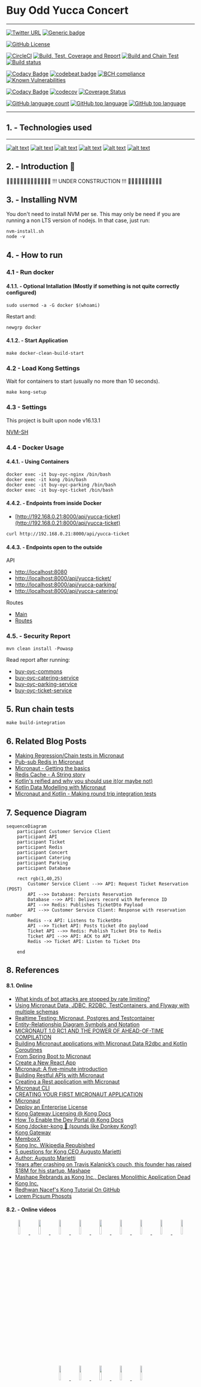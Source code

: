 # Buy Odd Yucca Concert

---

[![Twitter URL](https://img.shields.io/twitter/url?logoColor=blue&style=social&url=https%3A%2F%2Fimg.shields.io%2Ftwitter%2Furl%3Fstyle%3Dsocial)](https://twitter.com/intent/tweet?text=%20Checkout%20this%20%40github%20repo%20by%20%40joaofse%20%F0%9F%91%A8%F0%9F%8F%BD%E2%80%8D%F0%9F%92%BB%3A%20https%3A//github.com/jesperancinha/buy-odd-yucca-concert)
[![Generic badge](https://img.shields.io/static/v1.svg?label=GitHub&message=Buy%20Odd%20Yucca%20Concert🌴&color=informational)](https://github.com/jesperancinha/buy-odd-yucca-concert)

[![GitHub License](https://img.shields.io/badge/license-Apache%20License%202.0-blue.svg?style=flat)](https://www.apache.org/licenses/LICENSE-2.0)

[![CircleCI](https://circleci.com/gh/jesperancinha/buy-odd-yucca-concert/tree/master.svg?style=svg)](https://circleci.com/gh/jesperancinha/buy-odd-yucca-concert/tree/master)
[![Build, Test, Coverage and Report](https://github.com/jesperancinha/buy-odd-yucca-concert/actions/workflows/buy-odd-yucca-concert.yml/badge.svg)](https://github.com/jesperancinha/buy-odd-yucca-concert/actions/workflows/buy-odd-yucca-concert.yml)
[![Build and Chain Test](https://github.com/jesperancinha/buy-odd-yucca-concert/actions/workflows/buy-odd-yucca-concert-chain-test.yml/badge.svg)](https://github.com/jesperancinha/buy-odd-yucca-concert/actions/workflows/buy-odd-yucca-concert-chain-test.yml)
[![Build status](https://ci.appveyor.com/api/projects/status/v9i0hi26hj0ny3u9?svg=true)](https://ci.appveyor.com/project/jesperancinha/buy-odd-yucca-concert)

[![Codacy Badge](https://app.codacy.com/project/badge/Grade/6a3c3910140f433e9092239a88b73de6)](https://www.codacy.com/gh/jesperancinha/buy-odd-yucca-concert/dashboard?utm_source=github.com&amp;utm_medium=referral&amp;utm_content=jesperancinha/buy-odd-yucca-concert&amp;utm_campaign=Badge_Grade)
[![codebeat badge](https://codebeat.co/badges/43a4efff-377f-437b-b240-15c409fe0b0b)](https://codebeat.co/projects/github-com-jesperancinha-buy-odd-yucca-concert-master)
[![BCH compliance](https://bettercodehub.com/edge/badge/jesperancinha/buy-odd-yucca-concert?branch=master)](https://bettercodehub.com/results/jesperancinha/buy-odd-yucca-concert) 
[![Known Vulnerabilities](https://snyk.io/test/github/jesperancinha/buy-odd-yucca-concert/badge.svg)](https://snyk.io/test/github/jesperancinha/buy-odd-yucca-concert)

[![Codacy Badge](https://app.codacy.com/project/badge/Coverage/6a3c3910140f433e9092239a88b73de6)](https://www.codacy.com/gh/jesperancinha/buy-odd-yucca-concert/dashboard?utm_source=github.com&utm_medium=referral&utm_content=jesperancinha/buy-odd-yucca-concert&utm_campaign=Badge_Coverage)
[![codecov](https://codecov.io/gh/jesperancinha/buy-odd-yucca-concert/branch/master/graph/badge.svg?token=9Q3q61ry36)](https://codecov.io/gh/jesperancinha/buy-odd-yucca-concert)
[![Coverage Status](https://coveralls.io/repos/github/jesperancinha/buy-odd-yucca-concert/badge.svg?branch=master)](https://coveralls.io/github/jesperancinha/buy-odd-yucca-concert?branch=master)

[![GitHub language count](https://img.shields.io/github/languages/count/jesperancinha/buy-odd-yucca-concert.svg)](#)
[![GitHub top language](https://img.shields.io/github/languages/top/jesperancinha/buy-odd-yucca-concert.svg)](#)
[![GitHub top language](https://img.shields.io/github/languages/code-size/jesperancinha/buy-odd-yucca-concert.svg)](#)

---

## 1.  - Technologies used

---

[![alt text](https://raw.githubusercontent.com/jesperancinha/project-signer/master/project-signer-templates/icons-50/kotlin-50.png "Kotlin")](https://kotlinlang.org/)
[![alt text](https://raw.githubusercontent.com/jesperancinha/project-signer/master/project-signer-templates/icons-50/spring-50.png "Spring Framework")](https://spring.io/projects/spring-framework)
[![alt text](https://raw.githubusercontent.com/jesperancinha/project-signer/master/project-signer-templates/icons-50/spring-boot-50.png "Spring Boot")](https://spring.io/projects/spring-boot)
[![alt text](https://raw.githubusercontent.com/jesperancinha/project-signer/master/project-signer-templates/icons-50/spring-webflux-50.png)](https://docs.spring.io/spring-framework/docs/current/reference/html/web-reactive.html)
[![alt text](https://raw.githubusercontent.com/jesperancinha/project-signer/master/project-signer-templates/icons-50/apache-maven-50.png "Maven")](https://maven.apache.org/)
[![alt text](https://raw.githubusercontent.com/jesperancinha/project-signer/master/project-signer-templates/icons-50/postgres-50.png "PostgreSQL")](https://www.postgresql.org/)

## 2.  -  Introduction 🌴

🚧🚧🚧🚧🚧🚧🚧🚧🚧🚧🚧🚧🚧 !!! UNDER CONSTRUCTION !!! 🚧🚧🚧🚧🚧🚧🚧🚧🚧🚧 

## 3.  - Installing NVM

You don't need to install NVM per se. This may only be need if you are running a non LTS version of nodejs. In that case, just run:

```shell
nvm-install.sh
node -v
```

## 4.  - How to run

### 4.1 - Run docker

#### 4.1.1. - Optional Intallation (Mostly if something is not quite correctly configured)
```shell
sudo usermod -a -G docker $(whoami)
```

Restart and:

```shell
newgrp docker
```

#### 4.1.2. - Start Application

```shell
make docker-clean-build-start
```

### 4.2 - Load Kong Settings

Wait for containers to start (usually no more than 10 seconds).

```shell
make kong-setup
```

### 4.3 - Settings

This project is built upon node v16.13.1

[NVM-SH](https://github.com/nvm-sh/nvm/blob/master/README.md)

### 4.4 - Docker Usage

#### 4.4.1. - Using Containers
```shell
docker exec -it buy-oyc-nginx /bin/bash
docker exec -it kong /bin/bash
docker exec -it buy-oyc-parking /bin/bash
docker exec -it buy-oyc-ticket /bin/bash
```

#### 4.4.2. - Endpoints from inside Docker


-   [http://192.168.0.21:8000/api/yucca-ticket](http://192.168.0.21:8000/api/yucca-ticket)

```shell
curl http://192.168.0.21:8000/api/yucca-ticket
```

#### 4.4.3. - Endpoints open to the outside


API

-   [http://localhost:8080](http://localhost:8080)
-   [http://localhost:8000/api/yucca-ticket/](http://localhost:8000/api/yucca-ticket/)
-   [http://localhost:8000/api/yucca-parking/](http://localhost:8000/api/yucca-parking/)
-   [http://localhost:8000/api/yucca-catering/](http://localhost:8000/api/yucca-catering/)

Routes

-   [Main](http://localhost:8001)
-   [Routes](http://localhost:8001/routes)

### 4.5. - Security Report

```shell
mvn clean install -Powasp
```
Read report after running:

-   [buy-oyc-commons](buy-oyc-commons/target/dependency-check-report.html)
-   [buy-oyc-catering-service](buy-oyc-catering-service/target/dependency-check-report.html)
-   [buy-oyc-parking-service](buy-oyc-parking-service/target/dependency-check-report.html)
-   [buy-oyc-ticket-service](buy-oyc-ticket-service/target/dependency-check-report.html)

## 5. Run chain tests

```shell
make build-integration
```

## 6. Related Blog Posts

- [Making Regression/Chain tests in Micronaut](https://www.buymeacoffee.com/jesperancinha/coroutines-kotest-engine-brawl)
- [Pub-sub Redis in Micronaut](https://www.buymeacoffee.com/jesperancinha/pub-sub-redis-micronaut)
- [Micronaut - Getting the basics](https://www.buymeacoffee.com/jesperancinha/micronaut-getting-basics)
- [Redis Cache - A String story](https://www.buymeacoffee.com/jesperancinha/redis-cache-a-string-story)
- [Kotlin's reified and why you should use it(or maybe not)](https://www.buymeacoffee.com/jesperancinha/kotlin-reified-use)
- [Kotlin Data Modelling with Micronaut](https://www.buymeacoffee.com/jesperancinha/kotlin-data-modelling-micronaut)
- [Micronaut and Kotlin - Making round trip integration tests](https://www.buymeacoffee.com/jesperancinha/round-trip-testing-micronaut)
 
## 7. Sequence Diagram

```mermaid
sequenceDiagram
    participant Customer Service Client
    participant API
    participant Ticket
    participant Redis
    participant Concert
    participant Catering
    participant Parking
    participant Database
    
    rect rgb(1,40,25)
        Customer Service Client -->> API: Request Ticket Reservation (POST)
        API -->> Database: Persists Reservation
        Database -->> API: Delivers record with Reference ID
        API -->> Redis: Publishes TicketDto Payload
        API -->> Customer Service Client: Response with reservation number
        Redis --x API: Listens to TicketDto
        API -->> Ticket API: Posts ticket dto payload
        Ticket API -->> Redis: Publish Ticket Dto to Redis
        Ticket API -->> API: ACK to API
        Redis ->> Ticket API: Listen to Ticket Dto
       
    end
```

## 8. References

#### 8.1. Online

-   [What kinds of bot attacks are stopped by rate limiting?](https://www.cloudflare.com/en-gb/learning/bots/what-is-rate-limiting/)
-   [Using Micronaut Data, JDBC, R2DBC, TestContainers, and Flyway with multiple schemas](https://www.zsiegel.com/2022/01/25/Micronaut-JDBC-R2DBC-Flyway-multiple-schemas)
-   [Realtime Testing: Micronaut, Postgres and Testcontainer](https://blog.pallav.dev/realtime-testing-micronaut-postgres-and-testcontainer)
-   [Entity-Relationship Diagram Symbols and Notation](https://www.lucidchart.com/pages/ER-diagram-symbols-and-meaning)
-   [MICRONAUT 1.0 RC1 AND THE POWER OF AHEAD-OF-TIME COMPILATION](https://micronaut.io/2018/09/30/micronaut-1-0-rc1-and-the-power-of-ahead-of-time-compilation/)
-   [Building Micronaut applications with Micronaut Data R2dbc and Kotlin Coroutines](https://itnext.io/building-micronaut-applications-with-micronaut-data-r2dbc-and-kotlin-coroutines-a1416db5a7d0)
-   [From Spring Boot to Micronaut](https://blog.frankel.ch/spring-to-micronaut/)
-   [Create a New React App](https://reactjs.org/docs/create-a-new-react-app.html)
-   [Micronaut: A five-minute introduction](https://dev.to/mkbaldwin/micronaut-a-five-minute-introduction-c27)
-   [Building Restful APIs with Micronaut](https://itnext.io/building-restful-apis-with-micronaut-98f4eb39211c)
-   [Creating a Rest application with Micronaut](https://medium.com/danieldiasjava/creating-a-rest-application-with-micronaut-30a001b3c38b) 
-   [Micronaut CLI](https://docs.micronaut.io/latest/guide/#cli)
-   [CREATING YOUR FIRST MICRONAUT APPLICATION](https://guides.micronaut.io/latest/creating-your-first-micronaut-app-maven-kotlin.html)
-   [Micronaut](https://micronaut.io/)
-   [Deploy an Enterprise License](https://docs.konghq.com/gateway/2.6.x/plan-and-deploy/licenses/deploy-license/)
-   [Kong Gateway Licensing @ Kong Docs](https://docs.konghq.com/gateway/2.6.x/plan-and-deploy/licenses/)
-   [How To Enable the Dev Portal @ Kong Docs](https://docs.konghq.com/gateway/2.6.x/developer-portal/enable-dev-portal/)
-   [Kong /docker-kong 🦍 (sounds like Donkey Kong!)](https://github.com/Kong/docker-kong/tree/master/compose)
-   [Kong Gateway](https://docs.konghq.com/gateway/)
-   [MemboxX](https://www.crunchbase.com/organization/memboxx)
-   [Kong Inc. Wikipedia Repubished](https://wiki2.org/en/Kong_Inc.)
-   [5 questions for Kong CEO Augusto Marietti](https://www.bizjournals.com/sanfrancisco/news/2018/11/29/5-questions-for-kong-ceo-augusto-marietti.html)
-   [Author: Augusto Marietti](https://konghq.com/blog/author/augusto/)
-   [Years after crashing on Travis Kalanick’s couch, this founder has raised $18M for his startup, Mashape](https://techcrunch.com/2017/03/23/years-after-crashing-on-travis-kalanicks-couch-this-italian-founder-just-raised-18-million-for-his-startup/)
-   [Mashape Rebrands as Kong Inc., Declares Monolithic Application Dead](https://www.globenewswire.com/news-release/2017/10/16/1230930/0/en/Mashape-Rebrands-as-Kong-Inc-Declares-Monolithic-Application-Dead.html)
-   [Kong Inc.](https://en.wikipedia.org/wiki/Kong_Inc.)
-   [Redhwan Nacef's Kong Tutorial On GitHub](https://github.com/redhwannacef/youtube-tutorials/tree/main/kong-gateway)
-   [Lorem Picsum Phosots](https://picsum.photos/)

#### 8.2. - Online videos

<div align="center">
      <a title="Kong Gateway for Beginners: Adding a Service, Route and Plugins" href="https://www.youtube.com/watch?v=kGZyAEVioWg">
     <img 
          src="https://img.youtube.com/vi/kGZyAEVioWg/0.jpg" 
          style="width:10%;">
      </a>
      <a title="Kong Gateway Tutorial | API Gateway For Beginners" href="https://www.youtube.com/watch?v=20rOdqag4Dw">
     <img 
          src="https://img.youtube.com/vi/20rOdqag4Dw/0.jpg" 
          style="width:10%;">
      </a>
      <a title="How to Use Kong Gateway JWT Plugin" href="https://www.youtube.com/watch?v=OjF95vVldxY">
     <img 
          src="https://img.youtube.com/vi/OjF95vVldxY/0.jpg" 
          style="width:10%;">
      </a>
      <a title="Developing Micronaut Applications with IntelliJ IDEA" href="https://www.youtube.com/watch?v=KIp9PlyJOjg">
     <img 
          src="https://img.youtube.com/vi/KIp9PlyJOjg/0.jpg" 
          style="width:10%;">
      </a>
      <a title="Micronaut Deep Dive by Graeme Rocher" href="https://www.youtube.com/watch?v=S5yfTfPeue8">
     <img 
          src="https://img.youtube.com/vi/S5yfTfPeue8/0.jpg" 
          style="width:10%;">
      </a>
      <a title="Introduction to Micronaut • Graeme Rocher • GOTO 2019" href="https://www.youtube.com/watch?v=RtjSqRZ_md4">
     <img 
          src="https://img.youtube.com/vi/RtjSqRZ_md4/0.jpg" 
          style="width:10%;">
      </a>
      <a title="What is Rate Limiting / API Throttling? | System Design Concepts" href="https://www.youtube.com/watch?v=9CIjoWPwAhU">
     <img 
          src="https://img.youtube.com/vi/9CIjoWPwAhU/0.jpg" 
          style="width:10%;">
      </a>
      <a title="API Gateway Plugins for Kubernetes Ingress Controller" href="https://www.youtube.com/watch?v=xHpYbncyXmA">
     <img 
          src="https://img.youtube.com/vi/xHpYbncyXmA/0.jpg" 
          style="width:10%;">
      </a>
      <a title="Installing Kong's API Gateway with Docker" href="https://www.youtube.com/watch?v=sJEID1xEZMg">
     <img 
          src="https://img.youtube.com/vi/sJEID1xEZMg/0.jpg" 
          style="width:10%;">
      </a>
      <a title="DevOps Is More Than Configuration Management" href="https://www.youtube.com/watch?v=vmgvs11XKow">
     <img 
          src="https://img.youtube.com/vi/vmgvs11XKow/0.jpg" 
          style="width:10%;">
      </a>
      <a title="DynamoDB Partitions - How they work - AWS Service Deep Dive" href="https://www.youtube.com/watch?v=WoxNmq5-E9o">
     <img 
          src="https://img.youtube.com/vi/WoxNmq5-E9o/0.jpg" 
          style="width:10%;">
      </a>
      <a title="Working with DynamoDB Tables - Partition Key and Sort Key - Dynamo Deep Dive" href="https://www.youtube.com/watch?v=T6VZ_GfQdvo">
     <img 
          src="https://img.youtube.com/vi/T6VZ_GfQdvo/0.jpg" 
          style="width:10%;">
      </a>
      <a title="AWS re:Invent 2018: Amazon DynamoDB Deep Dive: Advanced Design Patterns for DynamoDB (DAT401)" href="https://www.youtube.com/watch?v=HaEPXoXVf2k">
     <img 
          src="https://img.youtube.com/vi/HaEPXoXVf2k/0.jpg" 
          style="width:10%;">
      </a>
      <a title="What is a DynamoDB GSI (Global Secondary Index) ?" href="https://www.youtube.com/watch?v=ihMOlb8EZKE">
     <img 
          src="https://img.youtube.com/vi/ihMOlb8EZKE/0.jpg" 
          style="width:10%;">
      </a>
</div>

## About me 👨🏽‍💻🚀🏳️‍🌈

[![alt text](https://raw.githubusercontent.com/jesperancinha/project-signer/master/project-signer-templates/icons-20/JEOrgLogo-20.png "João Esperancinha Homepage")](http://joaofilipesabinoesperancinha.nl)
[![alt text](https://raw.githubusercontent.com/jesperancinha/project-signer/master/project-signer-templates/icons-20/medium-20.png "Medium")](https://medium.com/@jofisaes)
[![alt text](https://raw.githubusercontent.com/jesperancinha/project-signer/master/project-signer-templates/icons-20/bmc-20.png "Buy me a Coffe")](https://www.buymeacoffee.com/jesperancinha)
[![alt text](https://raw.githubusercontent.com/jesperancinha/project-signer/master/project-signer-templates/icons-20/credly-20.png "Credly")](https://www.credly.com/users/joao-esperancinha)
[![Generic badge](https://img.shields.io/static/v1.svg?label=Homepage&message=joaofilipesabinoesperancinha.nl&color=6495ED "João Esperancinha Homepage")](https://joaofilipesabinoesperancinha.nl/)
[![GitHub followers](https://img.shields.io/github/followers/jesperancinha.svg?label=jesperancinha&style=social "GitHub")](https://github.com/jesperancinha)
[![Twitter Follow](https://img.shields.io/twitter/follow/joaofse?label=João%20Esperancinha&style=social "Twitter")](https://twitter.com/joaofse)
[![Generic badge](https://img.shields.io/static/v1.svg?label=GitHub&message=JEsperancinhaOrg&color=yellow "jesperancinha.org dependencies")](https://github.com/JEsperancinhaOrg)   
[![Generic badge](https://img.shields.io/static/v1.svg?label=Articles&message=Across%20The%20Web&color=purple)](https://github.com/jesperancinha/project-signer/blob/master/project-signer-templates/Articles.md)
[![Generic badge](https://img.shields.io/static/v1.svg?label=Webapp&message=Image%20Train%20Filters&color=6495ED)](http://itf.joaofilipesabinoesperancinha.nl/)
[![Generic badge](https://img.shields.io/static/v1.svg?label=All%20Badges&message=Badges&color=red "All badges")](https://joaofilipesabinoesperancinha.nl/badges)
[![Generic badge](https://img.shields.io/static/v1.svg?label=Status&message=Project%20Status&color=red "Project statuses")](https://github.com/jesperancinha/project-signer/blob/master/project-signer-quality/Build.md)
[![alt text](https://raw.githubusercontent.com/jesperancinha/project-signer/master/project-signer-templates/icons-20/coursera-20.png "Coursera")](https://www.coursera.org/user/da3ff90299fa9297e283ee8e65364ffb)
[![alt text](https://raw.githubusercontent.com/jesperancinha/project-signer/master/project-signer-templates/icons-20/google-apps-20.png "Google Apps")](https://play.google.com/store/apps/developer?id=Joao+Filipe+Sabino+Esperancinha)   
[![alt text](https://raw.githubusercontent.com/jesperancinha/project-signer/master/project-signer-templates/icons-20/sonatype-20.png "Sonatype Search Repos")](https://search.maven.org/search?q=org.jesperancinha)
[![alt text](https://raw.githubusercontent.com/jesperancinha/project-signer/master/project-signer-templates/icons-20/docker-20.png "Docker Images")](https://hub.docker.com/u/jesperancinha)
[![alt text](https://raw.githubusercontent.com/jesperancinha/project-signer/master/project-signer-templates/icons-20/stack-overflow-20.png)](https://stackoverflow.com/users/3702839/joao-esperancinha)
[![alt text](https://raw.githubusercontent.com/jesperancinha/project-signer/master/project-signer-templates/icons-20/reddit-20.png "Reddit")](https://www.reddit.com/user/jesperancinha/)
[![alt text](https://raw.githubusercontent.com/jesperancinha/project-signer/master/project-signer-templates/icons-20/devto-20.png "Dev To")](https://dev.to/jofisaes)
[![alt text](https://raw.githubusercontent.com/jesperancinha/project-signer/master/project-signer-templates/icons-20/hackernoon-20.jpeg "Hackernoon")](https://hackernoon.com/@jesperancinha)
[![alt text](https://raw.githubusercontent.com/jesperancinha/project-signer/master/project-signer-templates/icons-20/codeproject-20.png "Code Project")](https://www.codeproject.com/Members/jesperancinha)
[![alt text](https://raw.githubusercontent.com/jesperancinha/project-signer/master/project-signer-templates/icons-20/github-20.png "GitHub")](https://github.com/jesperancinha)
[![alt text](https://raw.githubusercontent.com/jesperancinha/project-signer/master/project-signer-templates/icons-20/bitbucket-20.png "BitBucket")](https://bitbucket.org/jesperancinha)
[![alt text](https://raw.githubusercontent.com/jesperancinha/project-signer/master/project-signer-templates/icons-20/gitlab-20.png "GitLab")](https://gitlab.com/jesperancinha)
[![alt text](https://raw.githubusercontent.com/jesperancinha/project-signer/master/project-signer-templates/icons-20/bintray-20.png "BinTray")](https://bintray.com/jesperancinha)
[![alt text](https://raw.githubusercontent.com/jesperancinha/project-signer/master/project-signer-templates/icons-20/free-code-camp-20.jpg "FreeCodeCamp")](https://www.freecodecamp.org/jofisaes)
[![alt text](https://raw.githubusercontent.com/jesperancinha/project-signer/master/project-signer-templates/icons-20/hackerrank-20.png "HackerRank")](https://www.hackerrank.com/jofisaes)
[![alt text](https://raw.githubusercontent.com/jesperancinha/project-signer/master/project-signer-templates/icons-20/codeforces-20.png "Code Forces")](https://codeforces.com/profile/jesperancinha)
[![alt text](https://raw.githubusercontent.com/jesperancinha/project-signer/master/project-signer-templates/icons-20/codebyte-20.png "Codebyte")](https://coderbyte.com/profile/jesperancinha)
[![alt text](https://raw.githubusercontent.com/jesperancinha/project-signer/master/project-signer-templates/icons-20/codewars-20.png "CodeWars")](https://www.codewars.com/users/jesperancinha)
[![alt text](https://raw.githubusercontent.com/jesperancinha/project-signer/master/project-signer-templates/icons-20/codepen-20.png "Code Pen")](https://codepen.io/jesperancinha)
[![alt text](https://raw.githubusercontent.com/jesperancinha/project-signer/master/project-signer-templates/icons-20/hacker-news-20.png "Hacker News")](https://news.ycombinator.com/user?id=jesperancinha)
[![alt text](https://raw.githubusercontent.com/jesperancinha/project-signer/master/project-signer-templates/icons-20/infoq-20.png "InfoQ")](https://www.infoq.com/profile/Joao-Esperancinha.2/)
[![alt text](https://raw.githubusercontent.com/jesperancinha/project-signer/master/project-signer-templates/icons-20/linkedin-20.png "LinkedIn")](https://www.linkedin.com/in/joaoesperancinha/)
[![alt text](https://raw.githubusercontent.com/jesperancinha/project-signer/master/project-signer-templates/icons-20/xing-20.png "Xing")](https://www.xing.com/profile/Joao_Esperancinha/cv)
[![alt text](https://raw.githubusercontent.com/jesperancinha/project-signer/master/project-signer-templates/icons-20/tumblr-20.png "Tumblr")](https://jofisaes.tumblr.com/)
[![alt text](https://raw.githubusercontent.com/jesperancinha/project-signer/master/project-signer-templates/icons-20/pinterest-20.png "Pinterest")](https://nl.pinterest.com/jesperancinha/)
[![alt text](https://raw.githubusercontent.com/jesperancinha/project-signer/master/project-signer-templates/icons-20/quora-20.png "Quora")](https://nl.quora.com/profile/Jo%C3%A3o-Esperancinha)

## Achievements

[![VMware Spring Professional 2021](https://raw.githubusercontent.com/jesperancinha/project-signer/master/project-signer-templates/badges/vmware-spring-professional-2021.png "VMware Spring Professional 2021")](https://www.credly.com/badges/762fa7a4-9cf4-417d-bd29-7e072d74cdb7)
[![Oracle Certified Professional, JEE 7 Developer](https://raw.githubusercontent.com/jesperancinha/project-signer/master/project-signer-templates/badges/oracle-certified-professional-java-ee-7-application-developer-100.png "Oracle Certified Professional, JEE7 Developer")](https://www.credly.com/badges/27a14e06-f591-4105-91ca-8c3215ef39a2)
[![Oracle Certified Professional, Java SE 11 Programmer](https://raw.githubusercontent.com/jesperancinha/project-signer/master/project-signer-templates/badges/oracle-certified-professional-java-se-11-developer-100.png "Oracle Certified Professional, Java SE 11 Programmer")](https://www.credly.com/badges/87609d8e-27c5-45c9-9e42-60a5e9283280)
[![IBM Cybersecurity Analyst Professional](https://raw.githubusercontent.com/jesperancinha/project-signer/master/project-signer-templates/badges/ibm-cybersecurity-analyst-professional-certificate-100.png "IBM Cybersecurity Analyst Professional")](https://www.credly.com/badges/ad1f4abe-3dfa-4a8c-b3c7-bae4669ad8ce)
[![Certified Advanced JavaScript Developer](https://raw.githubusercontent.com/jesperancinha/project-signer/master/project-signer-templates/badges/cancanit-badge-1462-100.png "Certified Advanced JavaScript Developer")](https://cancanit.com/certified/1462/)
[![Certified Neo4j Professional](https://raw.githubusercontent.com/jesperancinha/project-signer/master/project-signer-templates/badges/professional_neo4j_developer-100.png "Certified Neo4j Professional")](https://graphacademy.neo4j.com/certificates/c279afd7c3988bd727f8b3acb44b87f7504f940aac952495ff827dbfcac024fb.pdf)
[![Deep Learning](https://raw.githubusercontent.com/jesperancinha/project-signer/master/project-signer-templates/badges/deep-learning-100.png "Deep Learning")](https://www.credly.com/badges/8d27e38c-869d-4815-8df3-13762c642d64)
